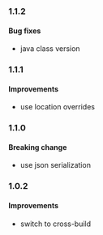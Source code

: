 
### 1.1.2

#### Bug fixes
* java class version

### 1.1.1

#### Improvements
* use location overrides

### 1.1.0

#### Breaking change
* use json serialization

### 1.0.2

#### Improvements
* switch to cross-build
